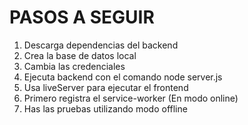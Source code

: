 # PASOS A SEGUIR

1. Descarga dependencias del backend
2. Crea la base de datos local
3. Cambia las credenciales
4. Ejecuta backend con el comando node server.js
5. Usa liveServer para ejecutar el frontend
6. Primero registra el service-worker (En modo online)
7. Has las pruebas utilizando modo offline
